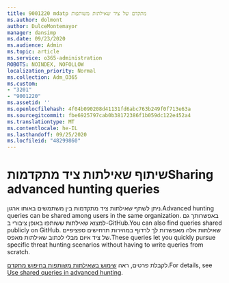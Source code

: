 ```yaml
---
title: 9001220 mdatp מתקדם של ציד שאילתות משותפות
ms.author: dolmont
author: DulceMontemayor
manager: dansimp
ms.date: 09/23/2020
ms.audience: Admin
ms.topic: article
ms.service: o365-administration
ROBOTS: NOINDEX, NOFOLLOW
localization_priority: Normal
ms.collection: Adm_O365
ms.custom:
- "3201"
- "9001220"
ms.assetid: ''
ms.openlocfilehash: 4f04b090208d41131fd6abc763b249f0f713e63a
ms.sourcegitcommit: fbe6925797cab0b38172386f1b059dc122e452a4
ms.translationtype: MT
ms.contentlocale: he-IL
ms.lasthandoff: 09/25/2020
ms.locfileid: "48299860"
---
```

# <a name="sharing-advanced-hunting-queries"></a><span data-ttu-id="3e94e-102">שיתוף שאילתות ציד מתקדמות</span><span class="sxs-lookup"><span data-stu-id="3e94e-102">Sharing advanced hunting queries</span></span>

<span data-ttu-id="3e94e-103">ניתן לשתף שאילתות ציד מתקדמות בין משתמשים באותו ארגון.</span><span class="sxs-lookup"><span data-stu-id="3e94e-103">Advanced hunting queries can be shared among users in the same  organization.</span></span> <span data-ttu-id="3e94e-104">באפשרותך גם למצוא שאילתות ששותפו באופן ציבורי ב-GitHub.</span><span class="sxs-lookup"><span data-stu-id="3e94e-104">You can also find queries shared publicly on GitHub.</span></span> <span data-ttu-id="3e94e-105">שאילתות אלה מאפשרות לך לרדוף במהירות תרחישים ספציפיים של ציד איום מבלי לכתוב שאילתות מאפס.</span><span class="sxs-lookup"><span data-stu-id="3e94e-105">These queries let you quickly pursue specific threat hunting scenarios without having to write queries from scratch.</span></span>
  
<span data-ttu-id="3e94e-106">לקבלת פרטים, ראה [שימוש בשאילתות משותפות בחיפוש מתקדם](https://docs.microsoft.com/windows/security/threat-protection/microsoft-defender-atp/advanced-hunting-shared-queries).</span><span class="sxs-lookup"><span data-stu-id="3e94e-106">For details, see [Use shared queries in advanced hunting](https://docs.microsoft.com/windows/security/threat-protection/microsoft-defender-atp/advanced-hunting-shared-queries).</span></span>